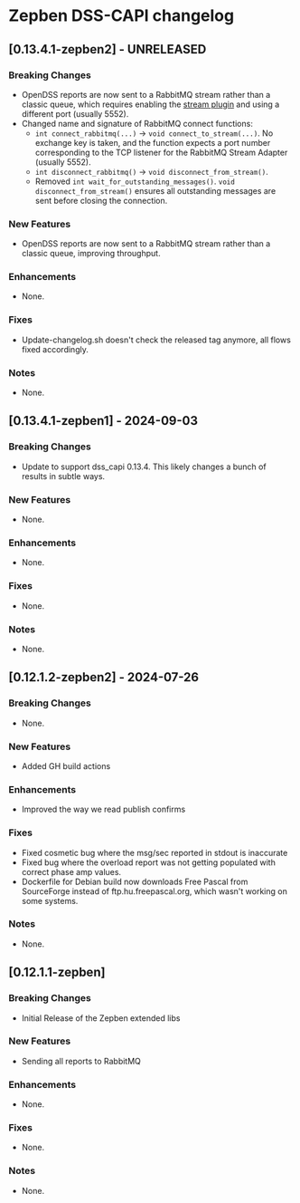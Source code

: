 # Zepben DSS-CAPI changelog
## [0.13.4.1-zepben2] - UNRELEASED
### Breaking Changes
* OpenDSS reports are now sent to a RabbitMQ stream rather than a classic queue, which requires enabling the
  [stream plugin](https://www.rabbitmq.com/stream.html) and using a different port (usually 5552).
* Changed name and signature of RabbitMQ connect functions:
  * `int connect_rabbitmq(...)` &rarr; `void connect_to_stream(...)`. No exchange key is taken, and the function expects
    a port number corresponding to the TCP listener for the RabbitMQ Stream Adapter (usually 5552).
  * `int disconnect_rabbitmq()` &rarr; `void disconnect_from_stream()`.
  * Removed `int wait_for_outstanding_messages()`. `void disconnect_from_stream()` ensures all outstanding messages are
    sent before closing the connection.

### New Features
* OpenDSS reports are now sent to a RabbitMQ stream rather than a classic queue, improving throughput.

### Enhancements
* None.

### Fixes
* Update-changelog.sh doesn't check the released tag anymore, all flows fixed accordingly.

### Notes
* None.

## [0.13.4.1-zepben1] - 2024-09-03
### Breaking Changes
* Update to support dss_capi 0.13.4. This likely changes a bunch of results in subtle ways.

### New Features
* None.

### Enhancements
* None.

### Fixes
* None.

### Notes
* None.

## [0.12.1.2-zepben2] - 2024-07-26
### Breaking Changes
* None.

### New Features
* Added GH build actions

### Enhancements
* Improved the way we read publish confirms

### Fixes
* Fixed cosmetic bug where the msg/sec reported in stdout is inaccurate
* Fixed bug where the overload report was not getting populated with correct phase amp values.
* Dockerfile for Debian build now downloads Free Pascal from SourceForge instead of ftp.hu.freepascal.org,
  which wasn't working on some systems.

### Notes
* None.

## [0.12.1.1-zepben] 
### Breaking Changes

* Initial Release of the Zepben extended libs

### New Features
* Sending all reports to RabbitMQ

### Enhancements
* None.

### Fixes
* None.

### Notes
* None.

